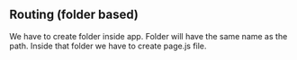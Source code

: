 ## Routing (folder based)

We have to create folder inside app. Folder will have the same name as the path. Inside that folder we have to create page.js file.

